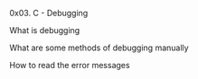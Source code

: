 0x03. C - Debugging

What is debugging

What are some methods of debugging manually

How to read the error messages
